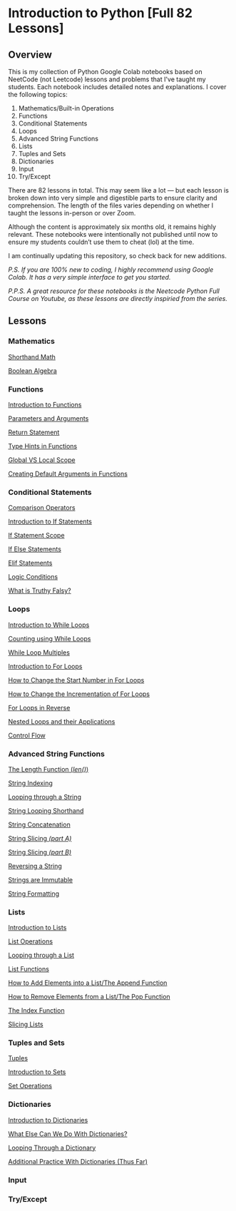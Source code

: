 # Introduction to Python [Full 82 Lessons]
## Overview

This is my collection of Python Google Colab notebooks based on NeetCode (not Leetcode) lessons and problems that I've taught my students. Each notebook includes detailed notes and explanations. I cover the following topics:

1. Mathematics/Built-in Operations
2. Functions
3. Conditional Statements
4. Loops
5. Advanced String Functions
6. Lists
7. Tuples and Sets
8. Dictionaries
9. Input
10. Try/Except

There are 82 lessons in total. This may seem like a lot — but each lesson is broken down into very simple and digestible parts to ensure clarity and comprehension. The length of the files varies depending on whether I taught the lessons in-person or over Zoom.

Although the content is approximately six months old, it remains highly relevant. These notebooks were intentionally not published until now to ensure my students couldn’t use them to cheat (lol) at the time.

I am continually updating this repository, so check back for new additions.

_P.S. If you are 100% new to coding, I highly recommend using Google Colab. It has a very simple interface to get you started._

_P.P.S. A great resource for these notebooks is the Neetcode Python Full Course on Youtube, as these lessons are directly inspiried from the series._

## Lessons

### Mathematics
[Shorthand Math](https://github.com/shalynbarrios/Python-Notebook-from-NeetCode/blob/main/lesson22_shorthand.ipynb)

[Boolean Algebra](https://github.com/shalynbarrios/Python-Notebook-from-NeetCode/blob/main/lesson23_booleanalg.ipynb)

### Functions
[Introduction to Functions](https://github.com/shalynbarrios/Python-Notebook-from-NeetCode/blob/main/lesson24_intro2functions.ipynb)

[Parameters and Arguments](https://github.com/shalynbarrios/Python-Notebook-from-NeetCode/blob/main/lesson25_26_parameters.ipynb)

[Return Statement](https://github.com/shalynbarrios/Python-Notebook-from-NeetCode/blob/main/lesson27_return.ipynb)

[Type Hints in Functions](https://github.com/shalynbarrios/Python-Notebook-from-NeetCode/blob/main/lesson28_typehints.ipynb)

[Global VS Local Scope](https://github.com/shalynbarrios/Python-Notebook-from-NeetCode/blob/main/lesson30_globalVSlocal_scope.ipynb)

[Creating Default Arguments in Functions](https://github.com/shalynbarrios/Python-Notebook-from-NeetCode/blob/main/lesson31_defaultarguments.ipynb)

### Conditional Statements
[Comparison Operators](https://github.com/shalynbarrios/Python-Notebook-from-NeetCode/blob/main/lesson32_comparisonoperators.ipynb)

[Introduction to If Statements](https://github.com/shalynbarrios/Python-Notebook-from-NeetCode/blob/main/lesson33_ifstatements.ipynb)

[If Statement Scope](https://github.com/shalynbarrios/Python-Notebook-from-NeetCode/blob/main/lesson34_ifstatement_scope.ipynb)

[If Else Statements](https://github.com/shalynbarrios/Python-Notebook-from-NeetCode/blob/main/lesson35_ifelse.ipynb)

[Elif Statements](https://github.com/shalynbarrios/Python-Notebook-from-NeetCode/blob/main/lesson36_elif.ipynb)

[Logic Conditions](https://github.com/shalynbarrios/Python-Notebook-from-NeetCode/blob/main/lesson37_logicconditions.ipynb)

[What is Truthy Falsy?](https://github.com/shalynbarrios/Python-Notebook-from-NeetCode/blob/main/lesson38_truthy_falsy.ipynb)

### Loops
[Introduction to While Loops](https://github.com/shalynbarrios/Python-Notebook-from-NeetCode/blob/main/lesson39_whileloops.ipynb)

[Counting using While Loops](https://github.com/shalynbarrios/Python-Notebook-from-NeetCode/blob/main/lesson40_whileloops_counting.ipynb)

[While Loop Multiples](https://github.com/shalynbarrios/Python-Notebook-from-NeetCode/blob/main/lesson41_whileloop_multiples.ipynb)

[Introduction to For Loops](https://github.com/shalynbarrios/Python-Notebook-from-NeetCode/blob/main/lesson42_forloops.ipynb)

[How to Change the Start Number in For Loops](https://github.com/shalynbarrios/Python-Notebook-from-NeetCode/blob/main/lesson43_startforloops.ipynb)

[How to Change the Incrementation of For Loops](https://github.com/shalynbarrios/Python-Notebook-from-NeetCode/blob/main/lesson44_stepsforloops.ipynb)

[For Loops in Reverse](https://github.com/shalynbarrios/Python-Notebook-from-NeetCode/blob/main/lesson45_forloops_reverse.ipynb)

[Nested Loops and their Applications](https://github.com/shalynbarrios/Python-Notebook-from-NeetCode/blob/main/lesson46_nestedloops.ipynb)

[Control Flow](https://github.com/shalynbarrios/Python-Notebook-from-NeetCode/blob/main/lesson47_controlflow.ipynb)

### Advanced String Functions
[The Length Function (_len()_)](https://github.com/shalynbarrios/Python-Notebook-from-NeetCode/blob/main/lesson48_lengthfunc.ipynb)

[String Indexing](https://github.com/shalynbarrios/Python-Notebook-from-NeetCode/blob/main/lesson49_stringindex.ipynb)

[Looping through a String](https://github.com/shalynbarrios/Python-Notebook-from-NeetCode/blob/main/lesson50_stringlooping.ipynb)

[String Looping Shorthand](https://github.com/shalynbarrios/Python-Notebook-from-NeetCode/blob/main/lesson51_stringlooping_shorthand.ipynb)

[String Concatenation](https://github.com/shalynbarrios/Python-Notebook-from-NeetCode/blob/main/lesson52_strconcatenation.ipynb)

[String Slicing _(part A)_](https://github.com/shalynbarrios/Python-Notebook-from-NeetCode/blob/main/lesson53_stringslicing.ipynb)

[String Slicing _(part B)_](https://github.com/shalynbarrios/Python-Notebook-from-NeetCode/blob/main/lesson54_stringslicing_2.ipynb)

[Reversing a String](https://github.com/shalynbarrios/Python-Notebook-from-NeetCode/blob/main/lesson55_reversestrings.ipynb)

[Strings are Immutable](https://github.com/shalynbarrios/Python-Notebook-from-NeetCode/blob/main/lesson56_stringimmutable.ipynb)

[String Formatting](https://github.com/shalynbarrios/Python-Notebook-from-NeetCode/blob/main/lesson57_stringformatting.ipynb)

### Lists

[Introduction to Lists](https://github.com/shalynbarrios/Python-Notebook-from-NeetCode/blob/main/lesson58_intro2lists.ipynb)

[List Operations](https://github.com/shalynbarrios/Python-Notebook-from-NeetCode/blob/main/lesson59_listoperations.ipynb)

[Looping through a List](https://github.com/shalynbarrios/Python-Notebook-from-NeetCode/blob/main/lesson60_listlooping.ipynb)

[List Functions](https://github.com/shalynbarrios/Python-Notebook-from-NeetCode/blob/main/lesson61_listfunctions.ipynb)

[How to Add Elements into a List/The Append Function](https://github.com/shalynbarrios/Python-Notebook-from-NeetCode/blob/main/lesson62_appendlist.ipynb)

[How to Remove Elements from a List/The Pop Function](https://github.com/shalynbarrios/Python-Notebook-from-NeetCode/blob/main/lesson63_poplist.ipynb)

[The Index Function](https://github.com/shalynbarrios/Python-Notebook-from-NeetCode/blob/main/lesson64_listfindipynb.ipynb)

[Slicing Lists](https://github.com/shalynbarrios/Python-Notebook-from-NeetCode/blob/main/lesson65_listslicing.ipynb)

### Tuples and Sets

[Tuples](https://github.com/shalynbarrios/Python-Notebook-from-NeetCode/blob/main/lesson66_tuples.ipynb)

[Introduction to Sets](https://github.com/shalynbarrios/Python-Notebook-from-NeetCode/blob/main/lesson67_intro2sets.ipynb)

[Set Operations](https://github.com/shalynbarrios/Python-Notebook-from-NeetCode/blob/main/lesson68_setoperations.ipynb)

### Dictionaries

[Introduction to Dictionaries](https://github.com/shalynbarrios/Python-Notebook-from-NeetCode/blob/main/lesson70_introtodictionaries.ipynb)

[What Else Can We Do With Dictionaries?](https://github.com/shalynbarrios/Python-Notebook-from-NeetCode/blob/main/lesson71_dictoperations.ipynb)

[Looping Through a Dictionary](https://github.com/shalynbarrios/Python-Notebook-from-NeetCode/blob/main/lesson72_dictlooping.ipynb)

[Additional Practice With Dictionaries (Thus Far)](https://github.com/shalynbarrios/Python-Notebook-from-NeetCode/blob/main/lesson73_dictpractice.ipynb)

### Input

### Try/Except
